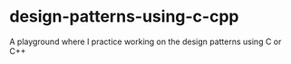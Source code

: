 # design-patterns-using-c-cpp
A playground where I practice working on the design patterns using C or C++
